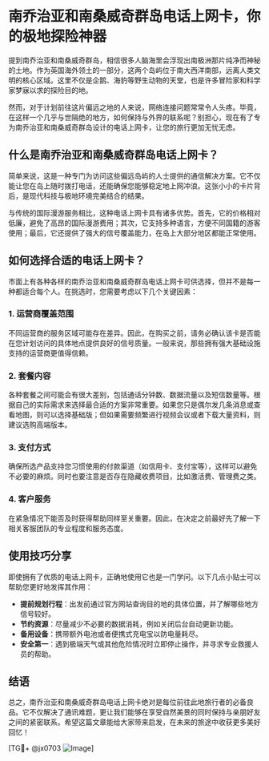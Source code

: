 # 南乔治亚和南桑威奇群岛电话上网卡，你的极地探险神器

提到南乔治亚和南桑威奇群岛，相信很多人脑海里会浮现出南极洲那片纯净而神秘的土地。作为英国海外领土的一部分，这两个岛屿位于南大西洋南部，远离人类文明的核心区域。这里不仅是企鹅、海豹等野生动物的天堂，也是许多冒险家和科学家梦寐以求的探险目的地。

然而，对于计划前往这片偏远之地的人来说，网络连接问题常常令人头疼。毕竟，在这样一个几乎与世隔绝的地方，如何保持与外界的联系呢？别担心，现在有了专为南乔治亚和南桑威奇群岛设计的电话上网卡，让您的旅行更加无忧无虑。

## 什么是南乔治亚和南桑威奇群岛电话上网卡？

简单来说，这是一种专门为访问这些偏远岛屿的人士提供的通信解决方案。它不仅能让您在岛上随时拨打电话，还能确保您能够稳定地上网冲浪。这张小小的卡片背后，是现代科技与极地环境完美结合的结果。

与传统的国际漫游服务相比，这种电话上网卡具有诸多优势。首先，它的价格相对低廉，避免了高昂的国际漫游费用；其次，它支持多种语言，方便不同国籍的游客使用；最后，它还提供了强大的信号覆盖能力，在岛上大部分地区都能正常使用。

## 如何选择合适的电话上网卡？

市面上有各种各样的南乔治亚和南桑威奇群岛电话上网卡可供选择，但并不是每一种都适合每个人。在挑选时，您需要考虑以下几个关键因素：

### 1. **运营商覆盖范围**
   不同运营商的服务区域可能存在差异。因此，在购买之前，请务必确认该卡是否能在您计划访问的具体地点提供良好的信号质量。一般来说，那些拥有强大基础设施支持的运营商更值得信赖。

### 2. **套餐内容**
   各种套餐之间可能会有很大差别，包括通话分钟数、数据流量以及短信数量等。根据自己的实际需求来选择最合适的方案非常重要。如果您只是偶尔发几条消息或查看地图，则可以选择基础版；但如果需要频繁进行视频会议或者下载大量资料，则建议选购高端版本。

### 3. **支付方式**
   确保所选产品支持您习惯使用的付款渠道（如信用卡、支付宝等），这样可以避免不必要的麻烦。同时也要注意是否存在隐藏收费项目，比如激活费、管理费之类。

### 4. **客户服务**
   在紧急情况下能否及时获得帮助同样至关重要。因此，在决定之前最好先了解一下相关客服团队的专业程度和服务态度。

## 使用技巧分享

即使拥有了优质的电话上网卡，正确地使用它也是一门学问。以下几点小贴士可以帮助您更好地发挥其作用：

- **提前规划行程**：出发前通过官方网站查询目的地的具体位置，并了解哪些地方信号较好。
- **节约资源**：尽量减少不必要的数据消耗，例如关闭后台自动更新功能。
- **备用设备**：携带额外电池或者便携式充电宝以防电量耗尽。
- **安全第一**：遇到极端天气或其他危险情况时立即停止操作，并寻求专业救援人员的帮助。

## 结语

总之，南乔治亚和南桑威奇群岛电话上网卡绝对是每位前往此地旅行者的必备良品。它不仅解决了通讯难题，更让我们能够在享受自然美景的同时保持与亲朋好友之间的紧密联系。希望这篇文章能给大家带来启发，在未来的旅途中收获更多美好回忆！

[TG💪+ @jx0703 ![Image](https://github.com/user-attachments/assets/dbca1d08-cadb-493c-b0ec-ad6f7a83f270)]